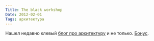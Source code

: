 ```yaml
---
Title: The black workshop
Date: 2012-02-01
Tags: архитектура
---
```


Нашел недавно клевый [блог про архитектуру](http://theblackworkshop.tumblr.com/) и не только. [Бонус](http://naturama.tumblr.com/).